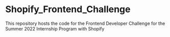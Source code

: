 # Shopify_Frontend_Challenge
This repository hosts the code for the Frontend Developer Challenge for the Summer 2022 Internship Program with Shopify
